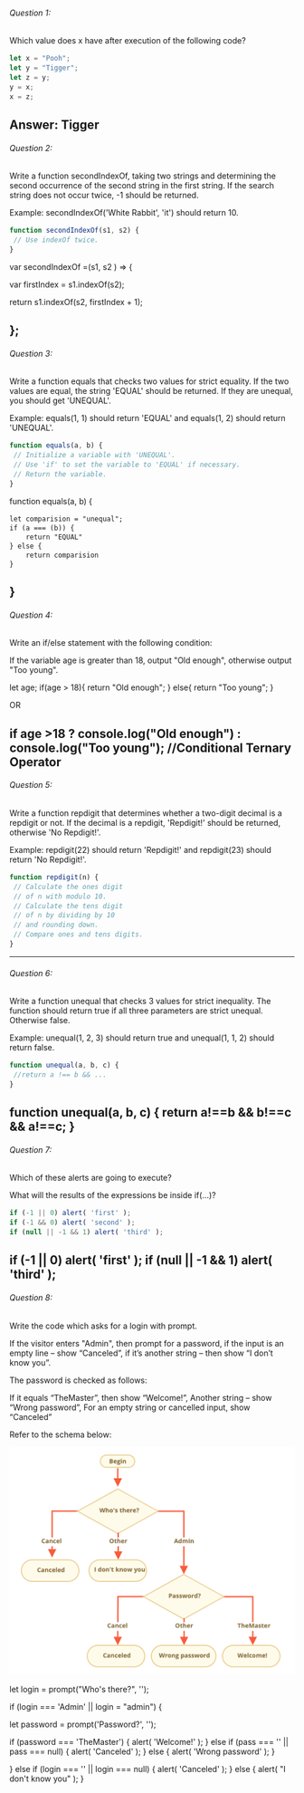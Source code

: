 ###### Question 1:
Which value does x have after
execution of the following code?
 
```js
let x = "Pooh";
let y = "Tigger";
let z = y;
y = x;
x = z;
```

Answer: Tigger
---
 
###### Question 2:
Write a function secondIndexOf, taking two strings
and determining the second occurrence of the second
string in the first string. If the search string
does not occur twice, -1 should be returned.
 
Example: secondIndexOf('White Rabbit', 'it') should return 10.
 
```js
function secondIndexOf(s1, s2) {
 // Use indexOf twice.
}
```
var secondIndexOf =(s1, s2 ) => {

var firstIndex = s1.indexOf(s2);

return s1.indexOf(s2, firstIndex + 1);

};
---
###### Question 3:
Write a function equals that checks two values
for strict equality. If the two values are equal,
the string 'EQUAL' should be returned. If they
are unequal, you should get 'UNEQUAL'.
 
Example: equals(1, 1) should return 'EQUAL' and equals(1, 2)
should return 'UNEQUAL'.
 
```js
function equals(a, b) {
 // Initialize a variable with 'UNEQUAL'.
 // Use 'if' to set the variable to 'EQUAL' if necessary.
 // Return the variable.
}
```
function equals(a, b) {
 
    let comparision = "unequal";
    if (a === (b)) {
        return "EQUAL"
    } else {
        return comparision
    }
}
---
###### Question 4:
Write an if/else statement with the following condition:
 
If the variable age is greater than 18, output "Old enough",
otherwise output "Too young".

let age;
if(age > 18){
    return "Old enough";
}
else{
    return "Too young";
}

OR

if age >18 ? console.log("Old enough") : console.log("Too young"); //Conditional Ternary Operator
---
###### Question 5:
Write a function repdigit that determines whether a two-digit
decimal is a repdigit or not. If the decimal is a repdigit,
'Repdigit!' should be returned, otherwise 'No Repdigit!'.
 
Example: repdigit(22) should return 'Repdigit!' and repdigit(23)
should return 'No Repdigit!'.
 
```js
function repdigit(n) {
 // Calculate the ones digit
 // of n with modulo 10.
 // Calculate the tens digit
 // of n by dividing by 10
 // and rounding down.
 // Compare ones and tens digits.
}
```
 
---
###### Question 6:
Write a function unequal that checks 3 values for strict inequality.
The function should return true if all three parameters are strict
unequal. Otherwise false.
 
Example: unequal(1, 2, 3) should return true and unequal(1, 1, 2)
should return false.
 
```js
function unequal(a, b, c) {
 //return a !== b && ...
}
```

function unequal(a, b, c) {
 return a!==b && b!==c && a!==c;
}
---
 
###### Question 7:
Which of these alerts are going to execute?
 
What will the results of the expressions be inside if(...)?
 
```js
if (-1 || 0) alert( 'first' );
if (-1 && 0) alert( 'second' );
if (null || -1 && 1) alert( 'third' );
```

 if (-1 || 0) alert( 'first' );
 if (null || -1 && 1) alert( 'third' );
---
 
###### Question 8:
Write the code which asks for a login with prompt.
 
If the visitor enters "Admin", then prompt for a password,
if the input is an empty line – show “Canceled”, if it’s
another string – then show “I don’t know you”.
 
The password is checked as follows:
 
If it equals “TheMaster”, then show “Welcome!”,
Another string – show “Wrong password”,
For an empty string or cancelled input, show “Canceled”
 
Refer to the schema below:

![flow-chart](./flow-chart.png)



let login = prompt("Who's there?", '');

if (login === 'Admin' || login = "admin") {

  let password = prompt('Password?', '');

  if (password === 'TheMaster') {
    alert( 'Welcome!' );
  } else if (pass === '' || pass === null) {
    alert( 'Canceled' );
  } else {
    alert( 'Wrong password' );
  }

} else if (login === '' || login === null) {
  alert( 'Canceled' );
} else {
  alert( "I don't know you" );
}
